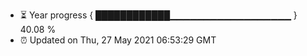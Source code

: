 - ⏳ Year progress { ████████████▁▁▁▁▁▁▁▁▁▁▁▁▁▁▁▁▁▁ } 40.08 %
- ⏰ Updated on Thu, 27 May 2021 06:53:29 GMT


